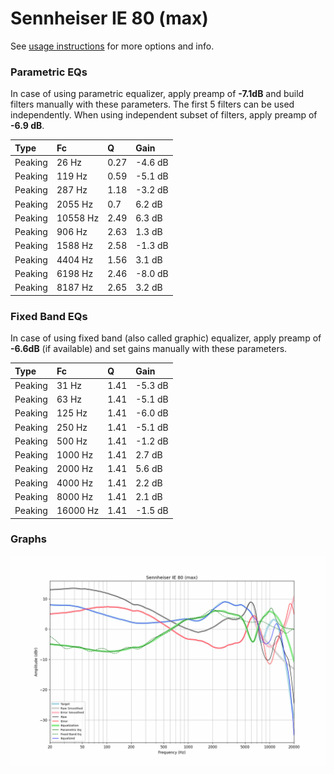 # Sennheiser IE 80 (max)
See [usage instructions](https://github.com/jaakkopasanen/AutoEq#usage) for more options and info.

### Parametric EQs
In case of using parametric equalizer, apply preamp of **-7.1dB** and build filters manually
with these parameters. The first 5 filters can be used independently.
When using independent subset of filters, apply preamp of **-6.9 dB**.

| Type    | Fc       |    Q | Gain    |
|:--------|:---------|:-----|:--------|
| Peaking | 26 Hz    | 0.27 | -4.6 dB |
| Peaking | 119 Hz   | 0.59 | -5.1 dB |
| Peaking | 287 Hz   | 1.18 | -3.2 dB |
| Peaking | 2055 Hz  | 0.7  | 6.2 dB  |
| Peaking | 10558 Hz | 2.49 | 6.3 dB  |
| Peaking | 906 Hz   | 2.63 | 1.3 dB  |
| Peaking | 1588 Hz  | 2.58 | -1.3 dB |
| Peaking | 4404 Hz  | 1.56 | 3.1 dB  |
| Peaking | 6198 Hz  | 2.46 | -8.0 dB |
| Peaking | 8187 Hz  | 2.65 | 3.2 dB  |

### Fixed Band EQs
In case of using fixed band (also called graphic) equalizer, apply preamp of **-6.6dB**
(if available) and set gains manually with these parameters.

| Type    | Fc       |    Q | Gain    |
|:--------|:---------|:-----|:--------|
| Peaking | 31 Hz    | 1.41 | -5.3 dB |
| Peaking | 63 Hz    | 1.41 | -5.1 dB |
| Peaking | 125 Hz   | 1.41 | -6.0 dB |
| Peaking | 250 Hz   | 1.41 | -5.1 dB |
| Peaking | 500 Hz   | 1.41 | -1.2 dB |
| Peaking | 1000 Hz  | 1.41 | 2.7 dB  |
| Peaking | 2000 Hz  | 1.41 | 5.6 dB  |
| Peaking | 4000 Hz  | 1.41 | 2.2 dB  |
| Peaking | 8000 Hz  | 1.41 | 2.1 dB  |
| Peaking | 16000 Hz | 1.41 | -1.5 dB |

### Graphs
![](./Sennheiser%20IE%2080%20(max).png)